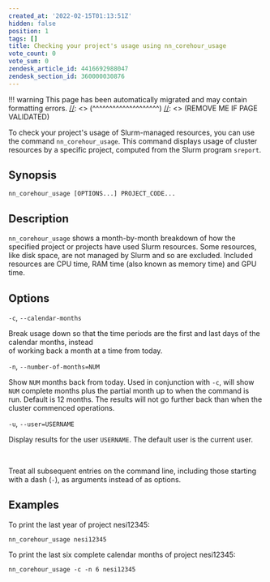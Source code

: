 ```yaml
---
created_at: '2022-02-15T01:13:51Z'
hidden: false
position: 1
tags: []
title: Checking your project's usage using nn_corehour_usage
vote_count: 0
vote_sum: 0
zendesk_article_id: 4416692988047
zendesk_section_id: 360000030876
---
```




[//]: <> (REMOVE ME IF PAGE VALIDATED)
[//]: <> (vvvvvvvvvvvvvvvvvvvv)
!!! warning
    This page has been automatically migrated and may contain formatting errors.
[//]: <> (^^^^^^^^^^^^^^^^^^^^)
[//]: <> (REMOVE ME IF PAGE VALIDATED)

To check your project's usage of Slurm-managed resources, you can use
the command `nn_corehour_usage`. This command displays usage of cluster
resources by a specific project, computed from the Slurm program
`sreport`.

## Synopsis

``` sl
nn_corehour_usage [OPTIONS...] PROJECT_CODE...
```

## Description

`nn_corehour_usage` shows a month-by-month breakdown of how the
specified project or projects have used Slurm resources. Some resources,
like disk space, are not managed by Slurm and so are excluded. Included
resources are CPU time, RAM time (also known as memory time) and GPU
time.

## Options

`-c`, `--calendar-months`

Break usage down so that the time periods are the first and last days of
the calendar months, instead  
of working back a month at a time from today.

`-n`, `--number-of-months=NUM`

Show `NUM` months back from today. Used in conjunction with `-c`, will
show `NUM` complete months plus the partial month up to when the command
is run. Default is 12 months. The results will not go further back than
when the cluster commenced operations.

`-u`, `--user=USERNAME`

Display results for the user `USERNAME`. The default user is the current
user.

 

Treat all subsequent entries on the command line, including those
starting with a dash (`-`), as arguments instead of as options.

## Examples

To print the last year of project nesi12345:

``` sl
nn_corehour_usage nesi12345
```

To print the last six complete calendar months of project nesi12345:

``` sl
nn_corehour_usage -c -n 6 nesi12345
```
